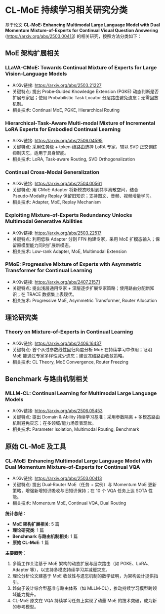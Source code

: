 # CL‑MoE 持续学习相关研究分类

基于论文 **CL‑MoE: Enhancing Multimodal Large Language Model with Dual Momentum Mixture-of-Experts for Continual Visual Question Answering** (https://arxiv.org/abs/2503.00413) 的相关研究，按照方法分类如下：

## MoE 架构扩展相关

### LLaVA‑CMoE: Towards Continual Mixture of Experts for Large Vision‑Language Models
- ArXiv链接: https://arxiv.org/abs/2503.21227
- 关键特点: 提出 Probe‑Guided Knowledge Extension (PGKE) 动态判断是否扩展专家层；使用 Probabilistic Task Locator 分层路由避免遗忘；无需回放机制。  
- 相关技术: Continual MoE, PGKE, Hierarchical Routing

### Hierarchical‑Task‑Aware Multi‑modal Mixture of Incremental LoRA Experts for Embodied Continual Learning
- ArXiv链接: https://arxiv.org/abs/2506.04595
- 关键特点: 采用任务级 + token‑级路由选择 LoRA 专家，辅以 SVD 正交训练抑制灾忘，适用于具身智能。  
- 相关技术: LoRA, Task-aware Routing, SVD Orthogonalization

### Continual Cross‑Modal Generalization
- ArXiv链接: https://arxiv.org/abs/2504.00561
- 关键特点: 用 CMoE‑Adapter 将新模态映射到共享离散空间，结合 Pseudo‑Modality Replay 保留旧知识；支持图文、音频、视频增量学习。  
- 相关技术: Adapter, MoE, Replay Mechanism

### Exploiting Mixture-of-Experts Redundancy Unlocks Multimodal Generative Abilities
- ArXiv链接: https://arxiv.org/abs/2503.22517
- 关键特点: 利用低秩 Adapter 分割 FFN 构建专家，采用 MoE 扩模态输入；保留原模型能力同时扩展新模态。  
- 相关技术: Low-rank Adapter, MoE, Multimodal Extension

### PMoE: Progressive Mixture of Experts with Asymmetric Transformer for Continual Learning
- ArXiv链接: https://arxiv.org/abs/2407.21571
- 关键特点: 提出浅层通用专家 + 深层逐步扩展专家策略；使用路由分配新知识；在 TRACE 数据集上表现优。  
- 相关技术: Progressive MoE, Asymmetric Transformer, Router Allocation

## 理论研究类

### Theory on Mixture‑of‑Experts in Continual Learning
- ArXiv链接: https://arxiv.org/abs/2406.16437
- 关键特点: 首个从过参数线性回归角度分析 MoE 在持续学习中作用；证明 MoE 能通过专家多样性减少遗忘；建议冻结路由收敛策略。  
- 相关技术: CL Theory, MoE Convergence, Router Freezing

## Benchmark 与路由机制相关

### MLLM‑CL: Continual Learning for Multimodal Large Language Models
- ArXiv链接: https://arxiv.org/abs/2506.05453
- 关键特点: 提出 Domain & Ability 持续学习基准；采用参数隔离 + 多模态路由机制避免灾忘；在多领域/能力场景表现优。  
- 相关技术: Parameter Isolation, Multimodal Routing, Benchmark

## 原始 CL‑MoE 及工具

### CL‑MoE: Enhancing Multimodal Large Language Model with Dual Momentum Mixture‑of‑Experts for Continual VQA
- ArXiv链接: https://arxiv.org/abs/2503.00413
- 关键特点: 提出 Dual‑Router MoE（任务 + 实例）与 Momentum MoE 更新策略，增强新增知识吸收与旧知识保持；在 10 个 VQA 任务上达 SOTA 性能。  
- 相关技术: Momentum MoE, Continual VQA, Dual Routing

**统计总结：**

- **MoE 架构扩展相关**: 5 篇  
- **理论研究类**: 1 篇  
- **Benchmark 与路由机制相关**: 1 篇  
- **原始 CL‑MoE**: 1 篇

**主要趋势：**

1. 多篇工作关注基于 MoE 架构的动态扩展与层次路由（如 PGKE、LoRA、Adapter 等），以支持多模态持续学习并减缓灾忘。  
2. 理论分析论文建基于 MoE 收敛性与遗忘机制的数学证明，为架构设计提供指引。  
3. 趋向于设计综合型基准与路由体系（如 MLLM‑CL），推动持续学习模型跨领域能力提升。  
4. CL‑MoE 原文在 VQA 持续学习任务上实现了动量 MoE 的技术突破，成为新的参考模型。
